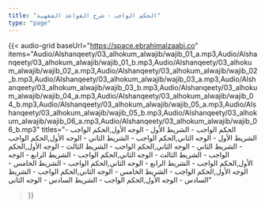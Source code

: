 ```yaml
---
title: "الحكم الواجب - شرح القواعد الفقهية"
type: "page"
---
```


{{< audio-grid 
  baseUrl="https://space.ebrahimalzaabi.co"
  items="Audio/Alshanqeety/03_alhokum_alwajib/wajib_01_a.mp3,Audio/Alshanqeety/03_alhokum_alwajib/wajib_01_b.mp3,Audio/Alshanqeety/03_alhokum_alwajib/wajib_02_a.mp3,Audio/Alshanqeety/03_alhokum_alwajib/wajib_02_b.mp3,Audio/Alshanqeety/03_alhokum_alwajib/wajib_03_a.mp3,Audio/Alshanqeety/03_alhokum_alwajib/wajib_03_b.mp3,Audio/Alshanqeety/03_alhokum_alwajib/wajib_04_a.mp3,Audio/Alshanqeety/03_alhokum_alwajib/wajib_04_b.mp3,Audio/Alshanqeety/03_alhokum_alwajib/wajib_05_a.mp3,Audio/Alshanqeety/03_alhokum_alwajib/wajib_05_b.mp3,Audio/Alshanqeety/03_alhokum_alwajib/wajib_06_a.mp3,Audio/Alshanqeety/03_alhokum_alwajib/wajib_06_b.mp3"
  titles="الحكم الواجب - الشريط الأول - الوجه الأول,الحكم الواجب - الشريط الأول - الوجه الثاني,الحكم الواجب - الشريط الثاني - الوجه الأول,الحكم الواجب - الشريط الثاني - الوجه الثاني,الحكم الواجب - الشريط الثالث - الوجه الأول,الحكم الواجب - الشريط الثالث - الوجه الثاني,الحكم الواجب - الشريط الرابع - الوجه الأول,الحكم الواجب - الشريط الرابع - الوجه الثاني,الحكم الواجب - الشريط الخامس - الوجه الأول,الحكم الواجب - الشريط الخامس - الوجه الثاني,الحكم الواجب - الشريط السادس - الوجه الأول,الحكم الواجب - الشريط السادس - الوجه الثاني"
>}} 